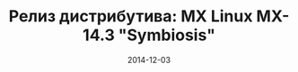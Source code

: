 ---
layout: post
title: "Релиз дистрибутива: MX Linux MX-14.3 \"Symbiosis\""
date: 2014-12-03   
---